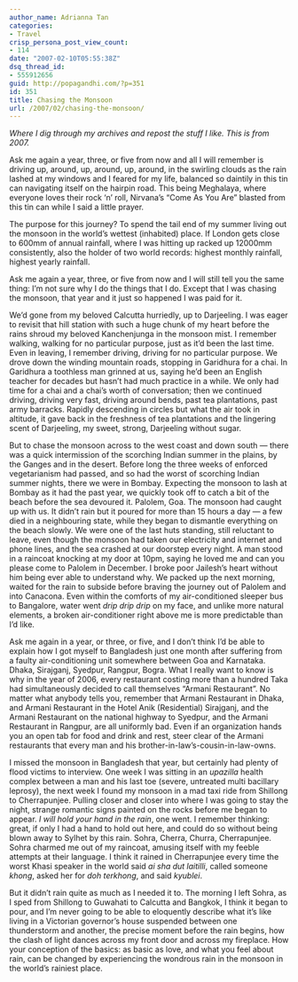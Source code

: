 ```yaml
---
author_name: Adrianna Tan
categories:
- Travel
crisp_persona_post_view_count:
- 114
date: "2007-02-10T05:55:38Z"
dsq_thread_id:
- 555912656
guid: http://popagandhi.com/?p=351
id: 351
title: Chasing the Monsoon
url: /2007/02/chasing-the-monsoon/
---
```


_Where I dig through my archives and repost the stuff I like. This is from 2007._

Ask me again a year, three, or five from now and all I will remember is driving up, around, up, around, up, around, in the swirling clouds as the rain lashed at my windows and I feared for my life, balanced so daintily in this tin can navigating itself on the hairpin road. This being Meghalaya, where everyone loves their rock ‘n’ roll, Nirvana’s “Come As You Are” blasted from this tin can while I said a little prayer.

The purpose for this journey? To spend the tail end of my summer living out the monsoon in the world’s wettest (inhabited) place. If London gets close to 600mm of annual rainfall, where I was hitting up racked up 12000mm consistently, also the holder of two world records: highest monthly rainfall, highest yearly rainfall.

Ask me again a year, three, or five from now and I will still tell you the same thing: I’m not sure why I do the things that I do. Except that I was chasing the monsoon, that year and it just so happened I was paid for it.

We’d gone from my beloved Calcutta hurriedly, up to Darjeeling. I was eager to revisit that hill station with such a huge chunk of my heart before the rains shroud my beloved Kanchenjunga in the monsoon mist. I remember walking, walking for no particular purpose, just as it’d been the last time. Even in leaving, I remember driving, driving for no particular purpose. We drove down the winding mountain roads, stopping in Garidhura for a chai. In Garidhura a toothless man grinned at us, saying he’d been an English teacher for decades but hasn’t had much practice in a while. We only had time for a chai and a chai’s worth of conversation; then we continued driving, driving very fast, driving around bends, past tea plantations, past army barracks. Rapidly descending in circles but what the air took in altitude, it gave back in the freshness of tea plantations and the lingering scent of Darjeeling, my sweet, strong, Darjeeling without sugar.

But to chase the monsoon across to the west coast and down south — there was a quick intermission of the scorching Indian summer in the plains, by the Ganges and in the desert. Before long the three weeks of enforced vegetarianism had passed, and so had the worst of scorching Indian summer nights, there we were in Bombay. Expecting the monsoon to lash at Bombay as it had the past year, we quickly took off to catch a bit of the beach before the sea devoured it. Palolem, Goa. The monsoon had caught up with us. It didn’t rain but it poured for more than 15 hours a day — a few died in a neighbouring state, while they began to dismantle everything on the beach slowly. We were one of the last huts standing, still reluctant to leave, even though the monsoon had taken our electricity and internet and phone lines, and the sea crashed at our doorstep every night. A man stood in a raincoat knocking at my door at 10pm, saying he loved me and can you please come to Palolem in December. I broke poor Jailesh’s heart without him being ever able to understand why. We packed up the next morning, waited for the rain to subside before braving the journey out of Palolem and into Canacona. Even within the comforts of my air-conditioned sleeper bus to Bangalore, water went _drip drip drip_ on my face, and unlike more natural elements, a broken air-conditioner right above me is more predictable than I’d like.

Ask me again in a year, or three, or five, and I don’t think I’d be able to explain how I got myself to Bangladesh just one month after suffering from a faulty air-conditioning unit somewhere between Goa and Karnataka. Dhaka, Sirajganj, Syedpur, Rangpur, Bogra. What I really want to know is why in the year of 2006, every restaurant costing more than a hundred Taka had simultaneously decided to call themselves “Armani Restaurant”. No matter what anybody tells you, remember that Armani Restaurant in Dhaka, and Armani Restaurant in the Hotel Anik (Residential) Sirajganj, and the Armani Restaurant on the national highway to Syedpur, and the Armani Restaurant in Rangpur, are all uniformly bad. Even if an organization hands you an open tab for food and drink and rest, steer clear of the Armani restaurants that every man and his brother-in-law’s-cousin-in-law-owns.

I missed the monsoon in Bangladesh that year, but certainly had plenty of flood victims to interview. One week I was sitting in an _upazilla_ health complex between a man and his last toe (severe, untreated multi bacillary leprosy), the next week I found my monsoon in a mad taxi ride from Shillong to Cherrapunjee. Pulling closer and closer into where I was going to stay the night, strange romantic signs painted on the rocks before me began to appear. _I will hold your hand in the rain_, one went. I remember thinking: great, if only I had a hand to hold out here, and could do so without being blown away to Sylhet by this rain. Sohra, Cherra, Churra, Cherrapunjee. Sohra charmed me out of my raincoat, amusing itself with my feeble attempts at their language. I think it rained in Cherrapunjee every time the worst Khasi speaker in the world said _ai sha dut laitilli_, called someone _khong_, asked her for _doh terkhong_, and said _kyublei_.

But it didn’t rain quite as much as I needed it to. The morning I left Sohra, as I sped from Shillong to Guwahati to Calcutta and Bangkok, I think it began to pour, and I’m never going to be able to eloquently describe what it’s like living in a Victorian governor’s house suspended between one thunderstorm and another, the precise moment before the rain begins, how the clash of light dances across my front door and across my fireplace. How your conception of the basics: as basic as love, and what you feel about rain, can be changed by experiencing the wondrous rain in the monsoon in the world’s rainiest place.
